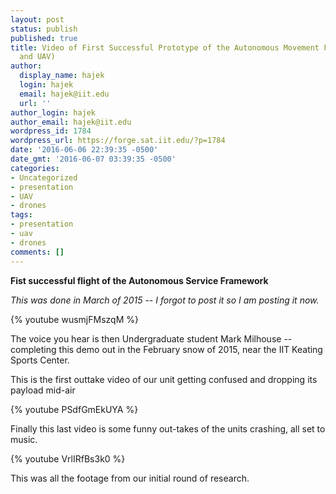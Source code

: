 ```yaml
---
layout: post
status: publish
published: true
title: Video of First Successful Prototype of the Autonomous Movement Framework (Drones
  and UAV)
author:
  display_name: hajek
  login: hajek
  email: hajek@iit.edu
  url: ''
author_login: hajek
author_email: hajek@iit.edu
wordpress_id: 1784
wordpress_url: https://forge.sat.iit.edu/?p=1784
date: '2016-06-06 22:39:35 -0500'
date_gmt: '2016-06-07 03:39:35 -0500'
categories:
- Uncategorized
- presentation
- UAV
- drones
tags:
- presentation
- uav
- drones
comments: []
---
```

**Fist successful flight of the Autonomous Service Framework**

*This was done in March of 2015 -- I forgot to post it so I am posting it now.*

{% youtube wusmjFMszqM %}

The voice you hear is then Undergraduate student Mark Milhouse --  completing this demo out in the February snow of 2015, near the IIT Keating Sports Center.

This is the first outtake video of our unit getting confused and dropping its payload mid-air

{% youtube PSdfGmEkUYA %}

Finally this last video is some funny out-takes of the units crashing, all set to music.

{% youtube VrlIRfBs3k0 %}

This was all the footage from our initial round of research.
